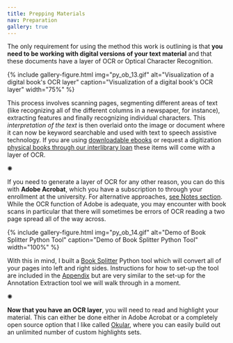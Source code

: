 ```yaml
---
title: Prepping Materials
nav: Preparation
gallery: true
---
```



The only requirement for using the method this work is outlining is that **you need to be working with digital versions of your text material** and that these documents have a layer of OCR or Optical Character Recognition. 

{% include gallery-figure.html img="py_ob_13.gif" alt="Visualization of a digital book's OCR layer" caption="Visualization of a digital book's OCR layer" width="75%" %}

This process involves scanning pages, segmenting different areas of text (like recognizing all of the different columns in a newspaper, for instance), extracting features and finally recognizing individual characters. This _interpretation of the text_ is then overlaid onto the image or document where it can now be keyword searchable and used with text to speech assistive technology. If you are using [downloadable ebooks](https://www.lib.uidaho.edu/find/ebooks.html) or request a digitization [physical books through our interlibrary loan](https://www.lib.uidaho.edu/services/ill/docdelivery.html) these items will come with a layer of OCR. 

<div class="symbol-container">
    <p class="symbol">&#10042;</p>
</div>

If you need to generate a layer of OCR for any other reason, you can do this with **Adobe Acrobat**, which you have a subscription to through your enrollment at the university. For alternative approaches, [see Notes section](). While the OCR function of Adobe is adequate, you may encounter with book scans in particular that there will sometimes be errors of OCR reading a two page spread all of the way across. 

{% include gallery-figure.html img="py_ob_14.gif" alt="Demo of Book Splitter Python Tool" caption="Demo of Book Splitter Python Tool" width="100%" %}

With this in mind, I built a [Book Splitter](https://github.com/Scholarly-Projects/book_splitter) Python tool which will convert all of your pages into left and right sides. Instructions for how to set-up the tool are included in the [Appendix]() but are very similar to the set-up for the Annotation Extraction tool we will walk through in a moment. 

<div class="symbol-container">
    <p class="symbol">&#10042;</p>
</div>

**Now that you have an OCR layer**, you will need to read and highlight your material. This can either be done either in Adobe Acrobat or a completely open source option that I like called [Okular](https://okular.kde.org/download/), where you can easily build out an unlimited number of custom highlights sets. 
